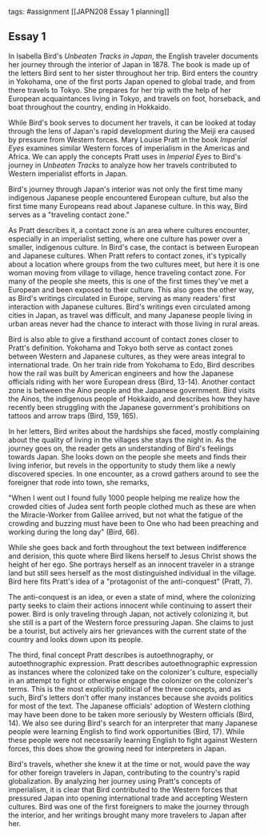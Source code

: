 tags: #assignment
[[JAPN208 Essay 1 planning]]

## Essay 1

In Isabella Bird's *Unbeaten Tracks in Japan*, the English traveler documents her journey through the interior of Japan in 1878. The book is made up of the letters Bird sent to her sister throughout her trip. Bird enters the country in Yokohama, one of the first ports Japan opened to global trade, and from there travels to Tokyo. She prepares for her trip with the help of her European acquaintances living in Tokyo, and travels on foot, horseback, and boat throughout the country, ending in Hokkaido.

While Bird's book serves to document her travels, it can be looked at today through the lens of Japan's rapid development during the Meiji era caused by pressure from Western forces. Mary Louise Pratt in the book *Imperial Eyes* examines similar Western forces of imperialism in the Americas and Africa. We can apply the concepts Pratt uses in *Imperial Eyes* to Bird's journey in *Unbeaten Tracks* to analyze how her travels contributed to Western imperialist efforts in Japan.

Bird's journey through Japan's interior was not only the first time many indigenous Japanese people encountered European culture, but also the first time many Europeans read about Japanese culture. In this way, Bird serves as a "traveling contact zone."

As Pratt describes it, a contact zone is an area where cultures encounter, especially in an imperialist setting, where one culture has power over a smaller, indigenous culture. In Bird's case, the contact is between European and Japanese cultures. When Pratt refers to contact zones, it's typically about a location where groups from the two cultures meet, but here it is one woman moving from village to village, hence traveling contact zone. For many of the people she meets, this is one of the first times they've met a European and been exposed to their culture. This also goes the other way, as Bird's writings circulated in Europe, serving as many readers' first interaction with Japanese cultures. Bird's writings even circulated among cities in Japan, as travel was difficult, and many Japanese people living in urban areas never had the chance to interact with those living in rural areas.

Bird is also able to give a firsthand account of contact zones closer to Pratt's definition. Yokohama and Tokyo both serve as contact zones between Western and Japanese cultures, as they were areas integral to international trade. On her train ride from Yokohama to Edo, Bird describes how the rail was built by American engineers and how the Japanese officials riding with her wore European dress (Bird, 13-14). Another contact zone is between the Aino people and the Japanese government. Bird visits the Ainos, the indigenous people of Hokkaido, and describes how they have recently been struggling with the Japanese government's prohibitions on tattoos and arrow traps (Bird, 159, 165).

In her letters, Bird writes about the hardships she faced, mostly complaining about the quality of living in the villages she stays the night in. As the journey goes on, the reader gets an understanding of Bird's feelings towards Japan. She looks down on the people she meets and finds their living inferior, but revels in the opportunity to study them like a newly discovered species. In one encounter, as a crowd gathers around to see the foreigner that rode into town, she remarks, 

"When I went out I found fully 1000 people helping me realize how the crowded cities of Judea sent forth people clothed much as these are when the Miracle-Worker from Galilee arrived, but not what the fatigue of the crowding and buzzing must have been to One who had been preaching and working during the long day" (Bird, 66).

While she goes back and forth throughout the text between indifference and derision, this quote where Bird likens herself to Jesus Christ shows the height of her ego. She portrays herself as an innocent traveler in a strange land but still sees herself as the most distinguished individual in the village. Bird here fits Pratt's idea of a "protagonist of the anti-conquest" (Pratt, 7).

The anti-conquest is an idea, or even a state of mind, where the colonizing party seeks to claim their actions innocent while continuing to assert their power. Bird is only traveling through Japan, not actively colonizing it, but she still is a part of the Western force pressuring Japan. She claims to just be a tourist, but actively airs her grievances with the current state of the country and looks down upon its people.

The third, final concept Pratt describes is autoethnography, or autoethnographic expression. Pratt describes autoethnographic expression as instances where the colonized take on the colonizer's culture, especially in an attempt to fight or otherwise engage the colonizer on the colonizer's terms. This is the most explicitly political of the three concepts, and as such, Bird's letters don't offer many instances because she avoids politics for most of the text. The Japanese officials' adoption of Western clothing may have been done to be taken more seriously by Western officials (Bird, 14). We also see during Bird's search for an interpreter that many Japanese people were learning English to find work opportunities (Bird, 17). While these people were not necessarily learning English to fight against Western forces, this does show the growing need for interpreters in Japan.

 Bird's travels, whether she knew it at the time or not, would pave the way for other foreign travelers in Japan, contributing to the country's rapid globalization. By analyzing her journey using Pratt's concepts of imperialism, it is clear that Bird contributed to the Western forces that pressured Japan into opening international trade and accepting Western cultures. Bird was one of the first foreigners to make the journey through the interior, and her writings brought many more travelers to Japan after her.